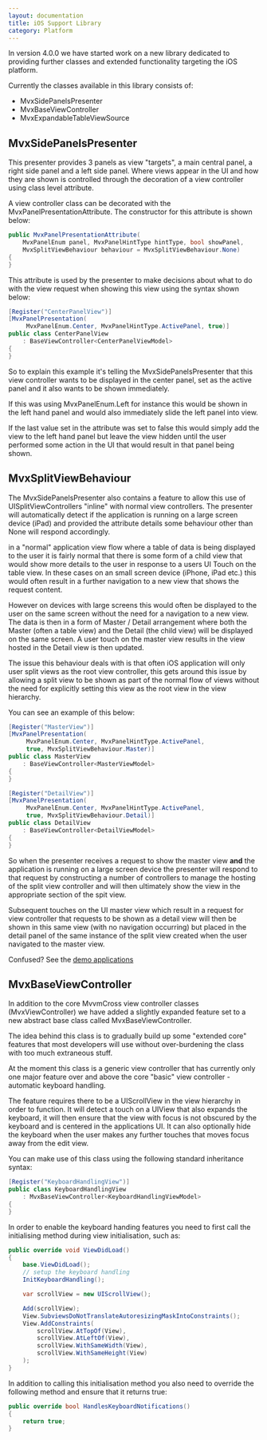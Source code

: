 ```yaml
---
layout: documentation
title: iOS Support Library
category: Platform
---
```


In version 4.0.0 we have started work on a new library dedicated to providing further classes and extended functionality targeting the iOS platform.

Currently the classes available in this library consists of:

 * MvxSidePanelsPresenter
 * MvxBaseViewController
 * MvxExpandableTableViewSource

## MvxSidePanelsPresenter

This presenter provides 3 panels as view "targets", a main central panel, a right side panel and a left side panel.  Where views appear in the UI and how they are shown is controlled through the decoration of a view controller using  class level attribute.

A view controller class can be decorated with the MvxPanelPresentationAttribute.  The constructor for this attribute is shown below:
```c#
public MvxPanelPresentationAttribute(
    MvxPanelEnum panel, MvxPanelHintType hintType, bool showPanel,
    MvxSplitViewBehaviour behaviour = MvxSplitViewBehaviour.None)
{
}
```
This attribute is used by the presenter to make decisions about what to do with the view request when showing this view using the syntax shown below:
```c#
[Register("CenterPanelView")]
[MvxPanelPresentation(
     MvxPanelEnum.Center, MvxPanelHintType.ActivePanel, true)]
public class CenterPanelView
    : BaseViewController<CenterPanelViewModel>
{
}
```

So to explain this example it's telling the MvxSidePanelsPresenter that this view controller wants to be displayed in the center panel, set as the active panel and it also wants to be shown immediately.

If this was using MvxPanelEnum.Left for instance this would be shown in the left hand panel and would also immediately slide the left panel into view.

If the last value set in the attribute was set to false this would simply add the view to the left hand panel but leave the view hidden until the user performed some action in the UI that would result in that panel being shown.

## MvxSplitViewBehaviour

The MvxSidePanelsPresenter also contains a feature to allow this use of UISplitViewControllers "inline" with normal view controllers.  The presenter will automatically detect if the application is running on a large screen device (iPad) and provided the attribute details some behaviour other than None will respond accordingly.

in a "normal" application view flow where a table of data is being displayed to the user it is fairly normal that there is some form of a child view that would show more details to the user in response to a users UI Touch on the table view.  In these cases on an small screen device (iPhone, iPad etc.) this would often result in a further navigation to a new view that shows the request content.

However on devices with large screens this would often be displayed to the user on the same screen without the need for a navigation to a new view.  The data is then in a form of Master / Detail arrangement where both the Master (often a table view) and the Detail (the child view) will be displayed on the same screen.  A user touch on the master view results in the view hosted in the Detail view is then updated.

The issue this behaviour deals with is that often iOS application will only user split views as the root view controller, this gets around this issue by allowing a split view to be shown as part of the normal flow of views without the need for explicitly setting this view as the root view in the view hierarchy.

You can see an example of this below:

```c#
[Register("MasterView")]
[MvxPanelPresentation(
     MvxPanelEnum.Center, MvxPanelHintType.ActivePanel,
     true, MvxSplitViewBehaviour.Master)]
public class MasterView
    : BaseViewController<MasterViewModel>
{
}

[Register("DetailView")]
[MvxPanelPresentation(
     MvxPanelEnum.Center, MvxPanelHintType.ActivePanel,
     true, MvxSplitViewBehaviour.Detail)]
public class DetailView
    : BaseViewController<DetailViewModel>
{
}
```

So when the presenter receives a request to show the master view **and** the application is running on a large screen device the presenter will respond to that request by constructing a number of controllers to manage the hosting of the split view controller and will then ultimately show the view in the appropriate section of the spit view.

Subsequent touches on the UI master view which result in a request for view controller that requests to be shown as a detail view will then be shown in this same view (with no navigation occurring) but placed in the detail panel of the same instance of the split view created when the user navigated to the master view.

Confused? See the [demo applications](https://github.com/MvvmCross/MvvmCross/tree/develop/TestProjects/iOS-Support)

## MvxBaseViewController

In addition to the core MvvmCross view controller classes (MvxViewController) we have added a slightly expanded feature set to a new abstract base class called MvxBaseViewController.

The idea behind this class is to gradually build up some "extended core" features that most developers will use without over-burdening  the class with too much extraneous stuff.

At the moment this class is a generic view controller that has currently only one major feature over and above the core "basic" view controller - automatic keyboard handling.

The feature requires there to be a UIScrollView in the view hierarchy in order to function.  It will detect a touch on a UIView that also expands the keyboard, it will then ensure that the view with focus is not obscured by the keyboard and is centered in the applications UI.  It can also optionally hide the keyboard when the user makes any further touches that moves focus away from the edit view.

You can make use of this class using the following standard inheritance syntax:

```c#
[Register("KeyboardHandlingView")]
public class KeyboardHandlingView
    : MvxBaseViewController<KeyboardHandlingViewModel>
{
}
```

In order to enable the keyboard handing features you need to first call the initialising method during view initialisation, such as:

```c#
public override void ViewDidLoad()
{
    base.ViewDidLoad();
    // setup the keyboard handling
    InitKeyboardHandling();

    var scrollView = new UIScrollView();

    Add(scrollView);
    View.SubviewsDoNotTranslateAutoresizingMaskIntoConstraints();
    View.AddConstraints(
        scrollView.AtTopOf(View),
        scrollView.AtLeftOf(View),
        scrollView.WithSameWidth(View),
        scrollView.WithSameHeight(View)
    );
}
```

In addition to calling this initialisation method you also need to override the following method and ensure that it returns true:

```c#
public override bool HandlesKeyboardNotifications()
{
    return true;
}
```

